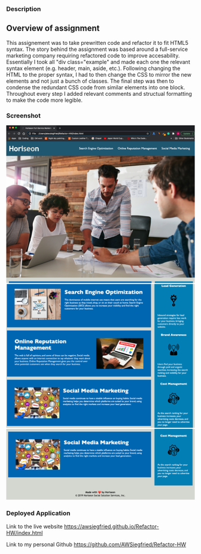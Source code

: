 ### Description
## Overview of assignment
This assignement was to take prewritten code and refactor it to fit HTML5 syntax. The story behind the assignment was based around a full-service marketing company requiring refactored code to improve accesability.  Essentially I took all "div class="example" and made each one the relevant syntax element (e.g. header, main, aside, etc.).  Following changing the HTML to the proper syntax, I had to then change the CSS to mirror the new elements and not just a bunch of classes.  The final step was then to condense the redundant CSS code from similar elements into one block.  Throughout every step I added relevant comments and structual formatting to make the code more legible. 


### Screenshot
![screenshot](/assets/Screenshots/refactor1.png?raw=true) 
![screenshot](/assets/Screenshots/refactor2.png?raw=true)
![screenshot](/assets/Screenshots/refactor3.png?raw=true)

### Deployed Application
Link to the live website
https://awsiegfried.github.io/Refactor-HW/index.html

Link to my personal Github
https://github.com/AWSiegfried/Refactor-HW
